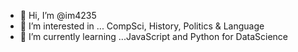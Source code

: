 - 👋 Hi, I’m @im4235
- 👀 I’m interested in ... CompSci, History, Politics & Language
- 🌱 I’m currently learning ...JavaScript and Python for DataScience


<!---
im4235/im4235 is a ✨ special ✨ repository because its `README.md` (this file) appears on your GitHub profile.
You can click the Preview link to take a look at your changes.
--->

